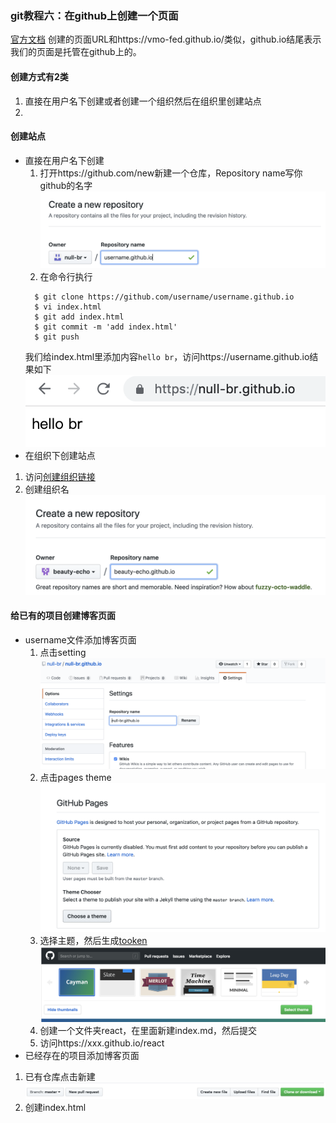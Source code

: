 ### git教程六：在github上创建一个页面
[官方文档](https://pages.github.com/)
创建的页面URL和https://vmo-fed.github.io/类似，github.io结尾表示我们的页面是托管在github上的。
#### 创建方式有2类
1. 直接在用户名下创建或者创建一个组织然后在组织里创建站点
2.

#### 创建站点
- 直接在用户名下创建
  1. 打开https://github.com/new新建一个仓库，Repository name写你github的名字
  ![img](./1.png)
  2. 在命令行执行
  ```Shell
    $ git clone https://github.com/username/username.github.io
    $ vi index.html
    $ git add index.html
    $ git commit -m 'add index.html'
    $ git push
  ```
  我们给index.html里添加内容`hello br`，访问https://username.github.io结果如下
  ![img](./2.png)
- 在组织下创建站点
 1. 访问[创建组织链接](https://github.com/account/organizations/new)
 2. 创建组织名
 ![img](./3.png)

#### 给已有的项目创建博客页面
  - username文件添加博客页面
    1. 点击setting
    ![img](./4.png)
    2. 点击pages theme
    ![img](./5.png)
    3. 选择主题，然后生成[tooken](https://github.com/settings/tokens)
    ![img](./7.png)
    4. 创建一个文件夹react，在里面新建index.md，然后提交
    5. 访问https://xxx.github.io/react
  - 已经存在的项目添加博客页面
  1. 已有仓库点击新建
  ![img](./6.png)
  2. 创建index.html
